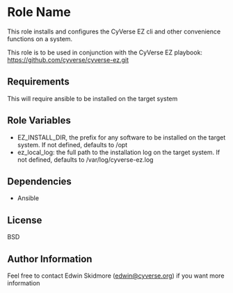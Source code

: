 Role Name
=========

This role installs and configures the CyVerse EZ cli and other convenience functions on a system.

This role is to be used in conjunction with the CyVerse EZ playbook: https://github.com/cyverse/cyverse-ez.git

Requirements
------------

This will require ansible to be installed on the target system

Role Variables
--------------

* EZ_INSTALL_DIR, the prefix for any software to be installed on the target system. If not defined, defaults to /opt
* ez_local_log: the full path to the installation log on the target system. If not defined, defaults to /var/log/cyverse-ez.log

Dependencies
------------

* Ansible


License
-------

BSD

Author Information
------------------

Feel free to contact Edwin Skidmore (edwin@cyverse.org) if you want more information
